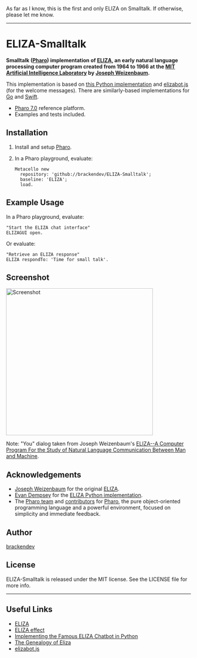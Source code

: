 As far as I know, this is the first and only ELIZA on Smalltalk. If otherwise, please let me know.

- - -

ELIZA-Smalltalk
===============

**Smalltalk ([Pharo](http://pharo.org/)) implementation of [ELIZA](https://en.wikipedia.org/wiki/ELIZA), an early natural language processing computer program created from 1964 to 1966 at the [MIT Artificial Intelligence Laboratory](https://www.csail.mit.edu) by [Joseph Weizenbaum](https://en.wikipedia.org/wiki/Joseph_Weizenbaum).**

This implementation is based on [this Python implementation](https://www.smallsurething.com/implementing-the-famous-eliza-chatbot-in-python/) and [elizabot.js](http://www.masswerk.at/elizabot/) (for the welcome messages). There are similarly-based implementations for [Go](https://github.com/kennysong/goeliza) and [Swift](https://github.com/kennysong/SwiftEliza).

* [Pharo 7.0](http://pharo.org/) reference platform.
* Examples and tests included.

## Installation

1. Install and setup [Pharo](http://pharo.org/).
2. In a Pharo playground, evaluate:

    ```smalltalk
    Metacello new 
      repository: 'github://brackendev/ELIZA-Smalltalk';
      baseline: 'ELIZA';
      load.
    ```

## Example Usage

In a Pharo playground, evaluate:

```smalltalk
"Start the ELIZA chat interface"
ELIZAGUI open.
```

Or evaluate:

```smalltalk
"Retrieve an ELIZA response"
ELIZA respondTo: 'Time for small talk'.
```

## Screenshot

<img src="https://github.com/brackendev/ELIZA-Smalltalk/raw/master/screenshot.png" alt="Screenshot" width="400"/>

Note: "You" dialog taken from Joseph Weizenbaum's [ELIZA--A Computer Program For the Study of Natural Language Communication Between Man and Machine](http://www.universelle-automation.de/1966_Boston.pdf).

## Acknowledgements

* [Joseph Weizenbaum](https://en.wikipedia.org/wiki/Joseph_Weizenbaum) for the original [ELIZA](https://en.wikipedia.org/wiki/ELIZA).
* [Evan Dempsey](https://www.smallsurething.com/about/) for the [ELIZA Python implementation](https://www.smallsurething.com/implementing-the-famous-eliza-chatbot-in-python/).
* The [Pharo team](https://github.com/orgs/pharo-project/people) and [contributors](https://github.com/pharo-project/pharo/graphs/contributors) for [Pharo](http://pharo.org/), the pure object-oriented programming language and a powerful environment, focused on simplicity and immediate feedback.

## Author

[brackendev](https://www.github.com/brackendev)

## License

ELIZA-Smalltalk is released under the MIT license. See the LICENSE file for more info.

- - -

## Useful Links

* [ELIZA](https://en.wikipedia.org/wiki/ELIZA)
* [ELIZA effect](https://en.wikipedia.org/wiki/ELIZA_effect)
* [Implementing the Famous ELIZA Chatbot in Python](https://www.smallsurething.com/implementing-the-famous-eliza-chatbot-in-python/)
* [The Genealogy of Eliza](http://elizagen.org/index.html)
* [elizabot.js](http://www.masswerk.at/elizabot/)
